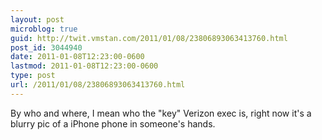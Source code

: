 ```yaml
---
layout: post
microblog: true
guid: http://twit.vmstan.com/2011/01/08/23806893063413760.html
post_id: 3044940
date: 2011-01-08T12:23:00-0600
lastmod: 2011-01-08T12:23:00-0600
type: post
url: /2011/01/08/23806893063413760.html
---
```

By who and where, I mean who the "key" Verizon exec is, right now it's a blurry pic of a iPhone phone in someone's hands.

